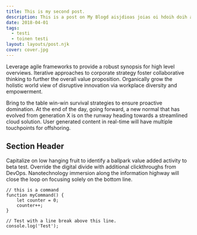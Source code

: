 ```yaml
---
title: This is my second post.
description: This is a post on My Blogd aisjdioas joias oi hdoih doih asoidh asoidh aosidhoihsa diohsdoia doihsaiod hasoidhsao dhaishf oidhfoidsh fodhsfoi dshfoidsh fiodshfo ihdsfoi hdsiofh sdo about agile frameworks.
date: 2018-04-01
tags:
  - testi
  - toinen testi
layout: layouts/post.njk
cover: cover.jpg
---
```


Leverage agile frameworks to provide a robust synopsis for high level overviews. Iterative approaches to corporate strategy foster collaborative thinking to further the overall value proposition. Organically grow the holistic world view of disruptive innovation via workplace diversity and empowerment.

Bring to the table win-win survival strategies to ensure proactive domination. At the end of the day, going forward, a new normal that has evolved from generation X is on the runway heading towards a streamlined cloud solution. User generated content in real-time will have multiple touchpoints for offshoring.

## Section Header

Capitalize on low hanging fruit to identify a ballpark value added activity to beta test. Override the digital divide with additional clickthroughs from DevOps. Nanotechnology immersion along the information highway will close the loop on focusing solely on the bottom line.

```text/2-3
// this is a command
function myCommand() {
	let counter = 0;
	counter++;
}

// Test with a line break above this line.
console.log('Test');
```
